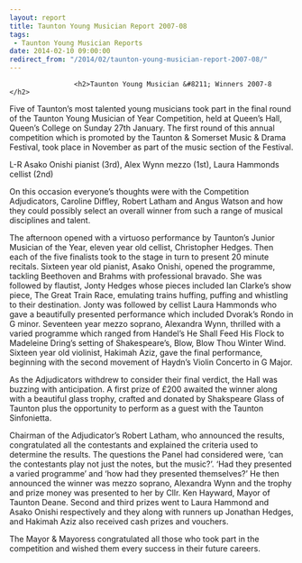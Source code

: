 ```yaml
---
layout: report
title: Taunton Young Musician Report 2007-08
tags: 
 - Taunton Young Musician Reports
date: 2014-02-10 09:00:00
redirect_from: "/2014/02/taunton-young-musician-report-2007-08/"
---
```

<section>

                    
                    <h2>Taunton Young Musician &#8211; Winners 2007-8 </h2>
<p>Five of Taunton’s most talented young musicians took part in the final round of the Taunton Young Musician of Year Competition, held at Queen’s Hall, Queen’s College on Sunday 27th January. The first round of this annual competition which is promoted by the Taunton &#038; Somerset Music &#038; Drama Festival, took place in November as part of the music section of the Festival. </p>
<p>L-R Asako Onishi pianist (3rd), Alex Wynn mezzo (1st), Laura Hammonds cellist (2nd)</p>
<p>On this occasion everyone’s thoughts were with the Competition Adjudicators, Caroline Diffley, Robert Latham and Angus Watson and how they could possibly select an overall winner from such a range of musical disciplines and talent.</p>
<p>The afternoon opened with a virtuoso performance by Taunton’s Junior Musician of the Year, eleven year old cellist, Christopher Hedges. Then each of the five finalists took to the stage in turn to present 20 minute recitals. Sixteen year old pianist, Asako Onishi, opened the programme, tackling Beethoven and Brahms with professional bravado. She was followed by flautist, Jonty Hedges whose pieces included Ian Clarke’s show piece, The Great Train Race, emulating trains huffing, puffing and whistling to their destination. Jonty was followed by cellist Laura Hammonds who gave a beautifully presented performance which included Dvorak’s Rondo in G minor. Seventeen year mezzo soprano, Alexandra Wynn, thrilled with a varied programme which ranged from Handel’s He Shall Feed His Flock to Madeleine Dring’s setting of Shakespeare’s, Blow, Blow Thou Winter Wind. Sixteen year old violinist, Hakimah Aziz, gave the final performance, beginning with the second movement of Haydn’s Violin Concerto in G Major.</p>
<p>As the Adjudicators withdrew to consider their final verdict, the Hall was buzzing with anticipation. A first prize of £200 awaited the winner along with a beautiful glass trophy, crafted and donated by Shakspeare Glass of Taunton plus the opportunity to perform as a guest with the Taunton Sinfonietta.</p>
<p>Chairman of the Adjudicator’s Robert Latham, who announced the results, congratulated all the contestants and explained the criteria used to determine the results. The questions the Panel had considered were, ‘can the contestants play not just the notes, but the music?’. ‘Had they presented a varied programme’ and ‘how had they presented themselves?’ He then announced the winner was mezzo soprano, Alexandra Wynn and the trophy and prize money was presented to her by Cllr. Ken Hayward, Mayor of Taunton Deane. Second and third prizes went to Laura Hammond and Asako Onishi respectively and they along with runners up Jonathan Hedges, and Hakimah Aziz also received cash prizes and vouchers.</p>
<p>The Mayor &#038; Mayoress congratulated all those who took part in the competition and wished them every success in their future careers.  </p>

                
</section>
